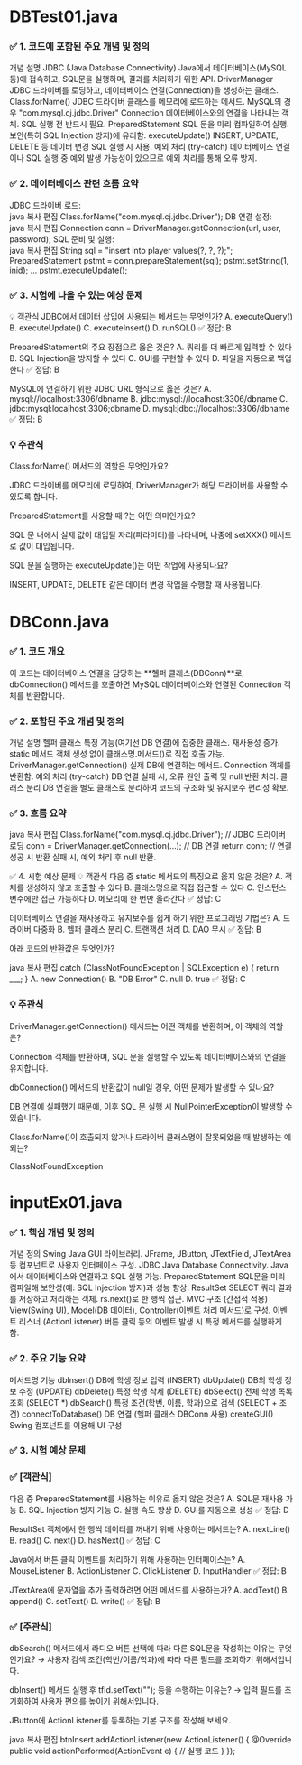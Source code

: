 # DBTest01.java

### ✅ 1. 코드에 포함된 주요 개념 및 정의
개념	설명
JDBC (Java Database Connectivity)	Java에서 데이터베이스(MySQL 등)에 접속하고, SQL문을 실행하며, 결과를 처리하기 위한 API.
DriverManager	JDBC 드라이버를 로딩하고, 데이터베이스 연결(Connection)을 생성하는 클래스.
Class.forName()	JDBC 드라이버 클래스를 메모리에 로드하는 메서드. MySQL의 경우 "com.mysql.cj.jdbc.Driver"
Connection	데이터베이스와의 연결을 나타내는 객체. SQL 실행 전 반드시 필요.
PreparedStatement	SQL 문을 미리 컴파일하여 실행. 보안(특히 SQL Injection 방지)에 유리함.
executeUpdate()	INSERT, UPDATE, DELETE 등 데이터 변경 SQL 실행 시 사용.
예외 처리 (try-catch)	데이터베이스 연결이나 SQL 실행 중 예외 발생 가능성이 있으므로 예외 처리를 통해 오류 방지.

### ✅ 2. 데이터베이스 관련 흐름 요약
JDBC 드라이버 로드:
<br>
java
복사
편집
Class.forName("com.mysql.cj.jdbc.Driver");
DB 연결 설정:
<br>
java
복사
편집
Connection conn = DriverManager.getConnection(url, user, password);
SQL 준비 및 실행:
<br>
java
복사
편집
String sql = "insert into player values(?, ?, ?);";
PreparedStatement pstmt = conn.prepareStatement(sql);
pstmt.setString(1, inid);
...
pstmt.executeUpdate();
### ✅ 3. 시험에 나올 수 있는 예상 문제
💡 객관식
JDBC에서 데이터 삽입에 사용되는 메서드는 무엇인가?
A. executeQuery()
B. executeUpdate()
C. executeInsert()
D. runSQL()
✅ 정답: B

PreparedStatement의 주요 장점으로 옳은 것은?
A. 쿼리를 더 빠르게 입력할 수 있다
B. SQL Injection을 방지할 수 있다
C. GUI를 구현할 수 있다
D. 파일을 자동으로 백업한다
✅ 정답: B

MySQL에 연결하기 위한 JDBC URL 형식으로 옳은 것은?
A. mysql://localhost:3306/dbname
B. jdbc:mysql://localhost:3306/dbname
C. jdbc:mysql:localhost;3306;dbname
D. mysql:jdbc://localhost:3306/dbname
✅ 정답: B

### 💡 주관식
Class.forName() 메서드의 역할은 무엇인가요?

JDBC 드라이버를 메모리에 로딩하여, DriverManager가 해당 드라이버를 사용할 수 있도록 합니다.

PreparedStatement를 사용할 때 ?는 어떤 의미인가요?

SQL 문 내에서 실제 값이 대입될 자리(파라미터)를 나타내며, 나중에 setXXX() 메서드로 값이 대입됩니다.

SQL 문을 실행하는 executeUpdate()는 어떤 작업에 사용되나요?

INSERT, UPDATE, DELETE 같은 데이터 변경 작업을 수행할 때 사용됩니다.


# DBConn.java

### ✅ 1. 코드 개요
이 코드는 데이터베이스 연결을 담당하는 **헬퍼 클래스(DBConn)**로,
dbConnection() 메서드를 호출하면 MySQL 데이터베이스와 연결된 Connection 객체를 반환합니다.

### ✅ 2. 포함된 주요 개념 및 정의
개념	설명
헬퍼 클래스	특정 기능(여기선 DB 연결)에 집중한 클래스. 재사용성 증가.
static 메서드	객체 생성 없이 클래스명.메서드()로 직접 호출 가능.
DriverManager.getConnection()	실제 DB에 연결하는 메서드. Connection 객체를 반환함.
예외 처리 (try-catch)	DB 연결 실패 시, 오류 원인 출력 및 null 반환 처리.
클래스 분리	DB 연결을 별도 클래스로 분리하여 코드의 구조화 및 유지보수 편리성 확보.

### ✅ 3. 흐름 요약
java
복사
편집
Class.forName("com.mysql.cj.jdbc.Driver");  // JDBC 드라이버 로딩
conn = DriverManager.getConnection(...);    // DB 연결
return conn;                                // 연결 성공 시 반환
실패 시, 예외 처리 후 null 반환.

✅ 4. 시험 예상 문제
💡 객관식
다음 중 static 메서드의 특징으로 옳지 않은 것은?
A. 객체를 생성하지 않고 호출할 수 있다
B. 클래스명으로 직접 접근할 수 있다
C. 인스턴스 변수에만 접근 가능하다
D. 메모리에 한 번만 올라간다
✅ 정답: C

데이터베이스 연결을 재사용하고 유지보수를 쉽게 하기 위한 프로그래밍 기법은?
A. 드라이버 다중화
B. 헬퍼 클래스 분리
C. 트랜잭션 처리
D. DAO 무시
✅ 정답: B

아래 코드의 반환값은 무엇인가?

java
복사
편집
catch (ClassNotFoundException | SQLException e) {
    return ___;
}
A. new Connection()
B. "DB Error"
C. null
D. true
✅ 정답: C

### 💡 주관식
DriverManager.getConnection() 메서드는 어떤 객체를 반환하며, 이 객체의 역할은?

Connection 객체를 반환하며, SQL 문을 실행할 수 있도록 데이터베이스와의 연결을 유지합니다.

dbConnection() 메서드의 반환값이 null일 경우, 어떤 문제가 발생할 수 있나요?

DB 연결에 실패했기 때문에, 이후 SQL 문 실행 시 NullPointerException이 발생할 수 있습니다.

Class.forName()이 호출되지 않거나 드라이버 클래스명이 잘못되었을 때 발생하는 예외는?

ClassNotFoundException


# inputEx01.java 

### ✅ 1. 핵심 개념 및 정의
개념	정의
Swing	Java GUI 라이브러리. JFrame, JButton, JTextField, JTextArea 등 컴포넌트로 사용자 인터페이스 구성.
JDBC	Java Database Connectivity. Java에서 데이터베이스와 연결하고 SQL 실행 가능.
PreparedStatement	SQL문을 미리 컴파일해 보안성(예: SQL Injection 방지)과 성능 향상.
ResultSet	SELECT 쿼리 결과를 저장하고 처리하는 객체. rs.next()로 한 행씩 접근.
MVC 구조 (간접적 적용)	View(Swing UI), Model(DB 데이터), Controller(이벤트 처리 메서드)로 구성.
이벤트 리스너 (ActionListener)	버튼 클릭 등의 이벤트 발생 시 특정 메서드를 실행하게 함.

### ✅ 2. 주요 기능 요약
메서드명	기능
dbInsert()	DB에 학생 정보 입력 (INSERT)
dbUpdate()	DB의 학생 정보 수정 (UPDATE)
dbDelete()	특정 학생 삭제 (DELETE)
dbSelect()	전체 학생 목록 조회 (SELECT *)
dbSearch()	특정 조건(학번, 이름, 학과)으로 검색 (SELECT + 조건)
connectToDatabase()	DB 연결 (헬퍼 클래스 DBConn 사용)
createGUI()	Swing 컴포넌트를 이용해 UI 구성

### ✅ 3. 시험 예상 문제
### ✅ [객관식]
다음 중 PreparedStatement를 사용하는 이유로 옳지 않은 것은?
A. SQL문 재사용 가능
B. SQL Injection 방지 가능
C. 실행 속도 향상
D. GUI를 자동으로 생성
✅ 정답: D

ResultSet 객체에서 한 행씩 데이터를 꺼내기 위해 사용하는 메서드는?
A. nextLine()
B. read()
C. next()
D. hasNext()
✅ 정답: C

Java에서 버튼 클릭 이벤트를 처리하기 위해 사용하는 인터페이스는?
A. MouseListener
B. ActionListener
C. ClickListener
D. InputHandler
✅ 정답: B

JTextArea에 문자열을 추가 출력하려면 어떤 메서드를 사용하는가?
A. addText()
B. append()
C. setText()
D. write()
✅ 정답: B

### ✅ [주관식]
dbSearch() 메서드에서 라디오 버튼 선택에 따라 다른 SQL문을 작성하는 이유는 무엇인가요?
→ 사용자 검색 조건(학번/이름/학과)에 따라 다른 필드를 조회하기 위해서입니다.

dbInsert() 메서드 실행 후 tfId.setText(""); 등을 수행하는 이유는?
→ 입력 필드를 초기화하여 사용자 편의를 높이기 위해서입니다.

JButton에 ActionListener를 등록하는 기본 구조를 작성해 보세요.

java
복사
편집
btnInsert.addActionListener(new ActionListener() {
    @Override
    public void actionPerformed(ActionEvent e) {
        // 실행 코드
    }
});

